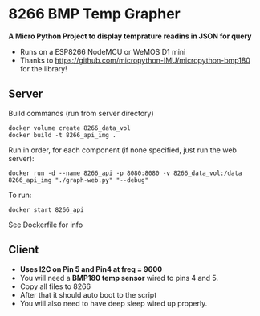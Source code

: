 # 8266 BMP Temp Grapher
**A Micro Python Project to display temprature readins in JSON for query**

* Runs on a ESP8266 NodeMCU or WeMOS D1 mini
* Thanks to https://github.com/micropython-IMU/micropython-bmp180 for the library!

## Server
Build commands (run from server directory)

    docker volume create 8266_data_vol
    docker build -t 8266_api_img .

Run in order, for each component (if none specified, just run the web server):

    docker run -d --name 8266_api -p 8080:8080 -v 8266_data_vol:/data 8266_api_img "./graph-web.py" "--debug"

To run:

    docker start 8266_api

See Dockerfile for info

## Client
* **Uses I2C on Pin 5 and Pin4 at freq = 9600**
* You will need a **BMP180 temp sensor** wired to pins 4 and 5.
* Copy all files to 8266
* After that it should auto boot to the script
* You will also need to have deep sleep wired up properly.
